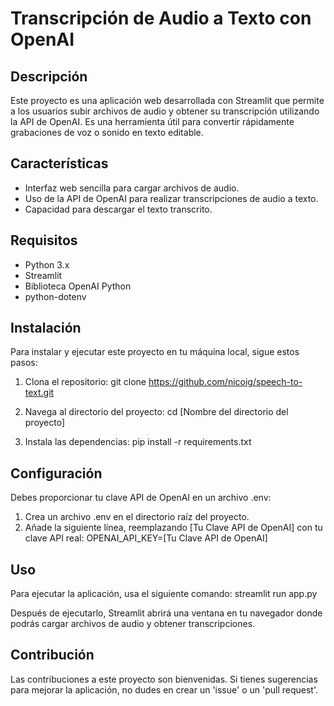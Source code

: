 # Transcripción de Audio a Texto con OpenAI

## Descripción
Este proyecto es una aplicación web desarrollada con Streamlit que permite a los usuarios subir archivos de audio y obtener su transcripción utilizando la API de OpenAI. Es una herramienta útil para convertir rápidamente grabaciones de voz o sonido en texto editable.

## Características
- Interfaz web sencilla para cargar archivos de audio.
- Uso de la API de OpenAI para realizar transcripciones de audio a texto.
- Capacidad para descargar el texto transcrito.

## Requisitos
- Python 3.x
- Streamlit
- Biblioteca OpenAI Python
- python-dotenv

## Instalación
Para instalar y ejecutar este proyecto en tu máquina local, sigue estos pasos:

1. Clona el repositorio:
   git clone https://github.com/nicoig/speech-to-text.git

2. Navega al directorio del proyecto:
cd [Nombre del directorio del proyecto]

3. Instala las dependencias:
pip install -r requirements.txt

## Configuración
Debes proporcionar tu clave API de OpenAI en un archivo .env:

1. Crea un archivo .env en el directorio raíz del proyecto.
2. Añade la siguiente línea, reemplazando [Tu Clave API de OpenAI] con tu clave API real:
OPENAI_API_KEY=[Tu Clave API de OpenAI]

## Uso
Para ejecutar la aplicación, usa el siguiente comando:
streamlit run app.py

Después de ejecutarlo, Streamlit abrirá una ventana en tu navegador donde podrás cargar archivos de audio y obtener transcripciones.

## Contribución
Las contribuciones a este proyecto son bienvenidas. Si tienes sugerencias para mejorar la aplicación, no dudes en crear un 'issue' o un 'pull request'.

